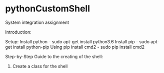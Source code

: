 # pythonCustomShell
System integration assignment

Introduction:

Setup:
Install python - sudo apt-get install python3.6
Install pip    - sudo apt-get install python-pip
Using pip install cmd2 - sudo pip install cmd2

Step-by-Step Guide to the creating of the shell:

1. Create a class for the shell
